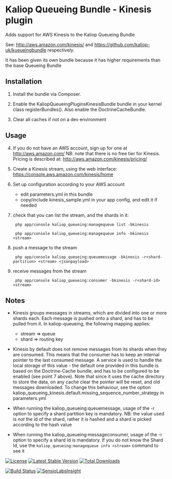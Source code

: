 # Kaliop Queueing Bundle - Kinesis plugin

Adds support for AWS Kinesis to the Kaliop Queueing Bundle

See: http://aws.amazon.com/kinesis/ and https://github.com/kaliop-uk/kueueingbundle respectively.

It has been given its own bundle because it has higher requirements than the base Queueing Bundle


## Installation

1. Install the bundle via Composer.

2. Enable the KaliopQueueingPluginsKinesisBundle bundle in your kernel class registerBundles().
    Also enable the DoctrineCacheBundle.

3. Clear all caches if not on a dev environment


## Usage

4. If you do not have an AWS account, sign up for one at http://aws.amazon.com/
    NB: note that there is no free tier for Kinesis. Pricing is described at: http://aws.amazon.com/kinesis/pricing/

5. Create a Kinesis stream, using the web interface: https://console.aws.amazon.com/kinesis/home

6. Set up configuration according to your AWS account

    - edit parameters.yml in this bundle
    - copy/include kinesis_sample.yml in your app config, and edit it if needed
 
7. check that you can list the stream, and the shards in it:
 
        php app/console kaliop_queueing:managequeue list -bkinesis
        
        php app/console kaliop_queueing:managequeue info -bkinesis <stream>

8. push a message to the stream 

        php app/console kaliop_queueing:queuemessage -bkinesis -r<shard-partition> <stream> <jsonpayload>
        
9. receive messages from the stream

        php app/console kaliop_queueing:consumer -bkinesis -r<shard-id> <stream>


## Notes

* Kinesis groups messages in streams, which are divided into one or more shards each.
    Each message is pushed onto a shard, and has to be pulled from it. 
    In kaliop-queueing, the following mapping applies:
    - stream => queue
    - shard => routing key

* Kinesis by default does not remove messages from its shards when they are consumed. This means that the consumer has
    to keep an internal pointer to the last consumed message. A service is used to handle the local storage of this
    value - the default one provided in this bundle is based on the Doctrine-Cache bundle, and has to be configured
    to be enabled (see point 7 above). Note that since it uses the cache directory to store the data, on any cache
    clear the pointer will be reset, and old messages downloaded. To change this behaviour, see the option
        kaliop_queueing_kinesis.default.missing_sequence_number_strategy
    in parameters.yml

* When running the kaliop_queueing:queuemessage, usage of the -r option to specify a shard partition key is mandatory.
    NB: the value used is *not* the id of the shard, rather it is hashed and a shard is picked according to the hash
    value

* When running the kaliop_queueing:messageconsumer, usage of the -r option to specify a shard Id is mandatory.
    If you do not know the Shard Id, use the `kaliop_queueing:managequeue info <stream>` command to see it


[![License](https://poser.pugx.org/kaliop/queueingbundle-kinesis/license)](https://packagist.org/packages/kaliop/queueingbundle-kinesis)
[![Latest Stable Version](https://poser.pugx.org/kaliop/queueingbundle-kinesis/v/stable)](https://packagist.org/packages/kaliop/queueingbundle-kinesis)
[![Total Downloads](https://poser.pugx.org/kaliop/queueingbundle-kinesis/downloads)](https://packagist.org/packages/kaliop/queueingbundle-kinesis)

[![Build Status](https://travis-ci.org/kaliop-uk/queueingbundle-kinesis.svg?branch=master)](https://travis-ci.org/kaliop-uk/queueingbundle-kinesis)
[![SensioLabsInsight](https://insight.sensiolabs.com/projects/cbaefe33-51f4-4b7e-a423-c08797f7359b/mini.png)](https://insight.sensiolabs.com/projects/cbaefe33-51f4-4b7e-a423-c08797f7359b)

